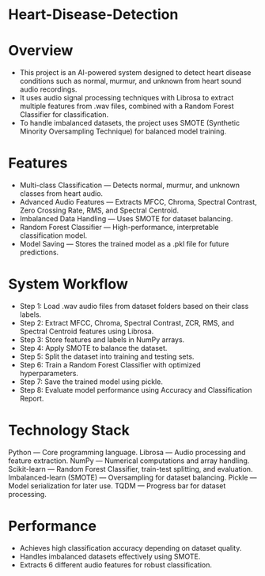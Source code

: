 # Heart-Disease-Detection

# Overview
- This project is an AI-powered system designed to detect heart disease conditions such as normal, murmur, and unknown from heart sound audio recordings.
- It uses audio signal processing techniques with Librosa to extract multiple features from .wav files, combined with a Random Forest Classifier for classification.
- To handle imbalanced datasets, the project uses SMOTE (Synthetic Minority Oversampling Technique) for balanced model training.

# Features
- Multi-class Classification — Detects normal, murmur, and unknown classes from heart audio.
- Advanced Audio Features — Extracts MFCC, Chroma, Spectral Contrast, Zero Crossing Rate, RMS, and Spectral Centroid.
- Imbalanced Data Handling — Uses SMOTE for dataset balancing.
- Random Forest Classifier — High-performance, interpretable classification model.
- Model Saving — Stores the trained model as a .pkl file for future predictions.

# System Workflow
- Step 1: Load .wav audio files from dataset folders based on their class labels.
- Step 2: Extract MFCC, Chroma, Spectral Contrast, ZCR, RMS, and Spectral Centroid features using Librosa.
- Step 3: Store features and labels in NumPy arrays.
- Step 4: Apply SMOTE to balance the dataset.
- Step 5: Split the dataset into training and testing sets.
- Step 6: Train a Random Forest Classifier with optimized hyperparameters.
- Step 7: Save the trained model using pickle.
- Step 8: Evaluate model performance using Accuracy and Classification Report.

# Technology Stack
Python — Core programming language.
Librosa — Audio processing and feature extraction.
NumPy — Numerical computations and array handling.
Scikit-learn — Random Forest Classifier, train-test splitting, and evaluation.
Imbalanced-learn (SMOTE) — Oversampling for dataset balancing.
Pickle — Model serialization for later use.
TQDM — Progress bar for dataset processing.

# Performance
- Achieves high classification accuracy depending on dataset quality.
- Handles imbalanced datasets effectively using SMOTE.
- Extracts 6 different audio features for robust classification.
